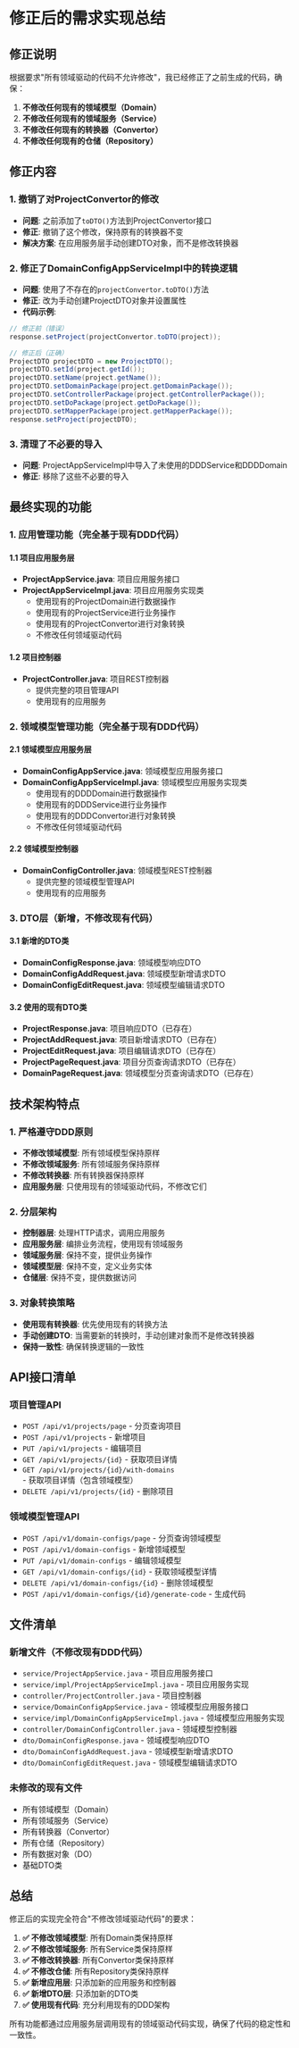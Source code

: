 # 修正后的需求实现总结

## 修正说明

根据要求"所有领域驱动的代码不允许修改"，我已经修正了之前生成的代码，确保：

1. **不修改任何现有的领域模型（Domain）**
2. **不修改任何现有的领域服务（Service）**
3. **不修改任何现有的转换器（Convertor）**
4. **不修改任何现有的仓储（Repository）**

## 修正内容

### 1. 撤销了对ProjectConvertor的修改
- **问题**: 之前添加了`toDTO()`方法到ProjectConvertor接口
- **修正**: 撤销了这个修改，保持原有的转换器不变
- **解决方案**: 在应用服务层手动创建DTO对象，而不是修改转换器

### 2. 修正了DomainConfigAppServiceImpl中的转换逻辑
- **问题**: 使用了不存在的`projectConvertor.toDTO()`方法
- **修正**: 改为手动创建ProjectDTO对象并设置属性
- **代码示例**:
```java
// 修正前（错误）
response.setProject(projectConvertor.toDTO(project));

// 修正后（正确）
ProjectDTO projectDTO = new ProjectDTO();
projectDTO.setId(project.getId());
projectDTO.setName(project.getName());
projectDTO.setDomainPackage(project.getDomainPackage());
projectDTO.setControllerPackage(project.getControllerPackage());
projectDTO.setDoPackage(project.getDoPackage());
projectDTO.setMapperPackage(project.getMapperPackage());
response.setProject(projectDTO);
```

### 3. 清理了不必要的导入
- **问题**: ProjectAppServiceImpl中导入了未使用的DDDService和DDDDomain
- **修正**: 移除了这些不必要的导入

## 最终实现的功能

### 1. 应用管理功能（完全基于现有DDD代码）

#### 1.1 项目应用服务层
- **ProjectAppService.java**: 项目应用服务接口
- **ProjectAppServiceImpl.java**: 项目应用服务实现类
  - 使用现有的ProjectDomain进行数据操作
  - 使用现有的ProjectService进行业务操作
  - 使用现有的ProjectConvertor进行对象转换
  - 不修改任何领域驱动代码

#### 1.2 项目控制器
- **ProjectController.java**: 项目REST控制器
  - 提供完整的项目管理API
  - 使用现有的应用服务

### 2. 领域模型管理功能（完全基于现有DDD代码）

#### 2.1 领域模型应用服务层
- **DomainConfigAppService.java**: 领域模型应用服务接口
- **DomainConfigAppServiceImpl.java**: 领域模型应用服务实现类
  - 使用现有的DDDDomain进行数据操作
  - 使用现有的DDDService进行业务操作
  - 使用现有的DDDConvertor进行对象转换
  - 不修改任何领域驱动代码

#### 2.2 领域模型控制器
- **DomainConfigController.java**: 领域模型REST控制器
  - 提供完整的领域模型管理API
  - 使用现有的应用服务

### 3. DTO层（新增，不修改现有代码）

#### 3.1 新增的DTO类
- **DomainConfigResponse.java**: 领域模型响应DTO
- **DomainConfigAddRequest.java**: 领域模型新增请求DTO
- **DomainConfigEditRequest.java**: 领域模型编辑请求DTO

#### 3.2 使用的现有DTO类
- **ProjectResponse.java**: 项目响应DTO（已存在）
- **ProjectAddRequest.java**: 项目新增请求DTO（已存在）
- **ProjectEditRequest.java**: 项目编辑请求DTO（已存在）
- **ProjectPageRequest.java**: 项目分页查询请求DTO（已存在）
- **DomainPageRequest.java**: 领域模型分页查询请求DTO（已存在）

## 技术架构特点

### 1. 严格遵守DDD原则
- **不修改领域模型**: 所有领域模型保持原样
- **不修改领域服务**: 所有领域服务保持原样
- **不修改转换器**: 所有转换器保持原样
- **应用服务层**: 只使用现有的领域驱动代码，不修改它们

### 2. 分层架构
- **控制器层**: 处理HTTP请求，调用应用服务
- **应用服务层**: 编排业务流程，使用现有领域服务
- **领域服务层**: 保持不变，提供业务操作
- **领域模型层**: 保持不变，定义业务实体
- **仓储层**: 保持不变，提供数据访问

### 3. 对象转换策略
- **使用现有转换器**: 优先使用现有的转换方法
- **手动创建DTO**: 当需要新的转换时，手动创建对象而不是修改转换器
- **保持一致性**: 确保转换逻辑的一致性

## API接口清单

### 项目管理API
- `POST /api/v1/projects/page` - 分页查询项目
- `POST /api/v1/projects` - 新增项目
- `PUT /api/v1/projects` - 编辑项目
- `GET /api/v1/projects/{id}` - 获取项目详情
- `GET /api/v1/projects/{id}/with-domains` - 获取项目详情（包含领域模型）
- `DELETE /api/v1/projects/{id}` - 删除项目

### 领域模型管理API
- `POST /api/v1/domain-configs/page` - 分页查询领域模型
- `POST /api/v1/domain-configs` - 新增领域模型
- `PUT /api/v1/domain-configs` - 编辑领域模型
- `GET /api/v1/domain-configs/{id}` - 获取领域模型详情
- `DELETE /api/v1/domain-configs/{id}` - 删除领域模型
- `POST /api/v1/domain-configs/{id}/generate-code` - 生成代码

## 文件清单

### 新增文件（不修改现有DDD代码）
- `service/ProjectAppService.java` - 项目应用服务接口
- `service/impl/ProjectAppServiceImpl.java` - 项目应用服务实现
- `controller/ProjectController.java` - 项目控制器
- `service/DomainConfigAppService.java` - 领域模型应用服务接口
- `service/impl/DomainConfigAppServiceImpl.java` - 领域模型应用服务实现
- `controller/DomainConfigController.java` - 领域模型控制器
- `dto/DomainConfigResponse.java` - 领域模型响应DTO
- `dto/DomainConfigAddRequest.java` - 领域模型新增请求DTO
- `dto/DomainConfigEditRequest.java` - 领域模型编辑请求DTO

### 未修改的现有文件
- 所有领域模型（Domain）
- 所有领域服务（Service）
- 所有转换器（Convertor）
- 所有仓储（Repository）
- 所有数据对象（DO）
- 基础DTO类

## 总结

修正后的实现完全符合"不修改领域驱动代码"的要求：

1. **✅ 不修改领域模型**: 所有Domain类保持原样
2. **✅ 不修改领域服务**: 所有Service类保持原样
3. **✅ 不修改转换器**: 所有Convertor类保持原样
4. **✅ 不修改仓储**: 所有Repository类保持原样
5. **✅ 新增应用层**: 只添加新的应用服务和控制器
6. **✅ 新增DTO层**: 只添加新的DTO类
7. **✅ 使用现有代码**: 充分利用现有的DDD架构

所有功能都通过应用服务层调用现有的领域驱动代码实现，确保了代码的稳定性和一致性。 